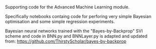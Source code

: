 Supporting code for the Advanced Machine Learning module.

Specifically notebooks containg code for perforing very simple Bayesian
optimisation and some simple regression experiments.

Bayesian neural networks trained with the "Bayes-by-Backprop" SVI scheme
and code in BNN.py and BNNLayer.py is adapted and updated from:
https://github.com/ThirstyScholar/bayes-by-backprop

